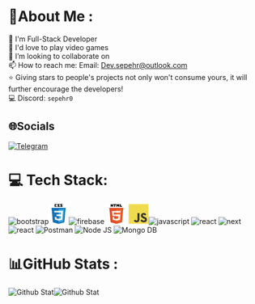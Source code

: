 # 💫About Me :
🌱 I'm Full-Stack Developer  
💓 I'd love to play video games  
👯 I’m looking to collaborate on  
📫 How to reach me: Email: Dev.sepehr@outlook.com  
⭐ Giving stars to people's projects not only won't consume yours, it will further encourage the developers!  
💻 Discord: `sepehr0`

## 🌐Socials
<!-- [![Discord](https://img.shields.io/badge/Discord-%237289DA.svg?logo=discord&logoColor=white)](https://discord.com/users/394974967906828288)-->
[![Telegram](https://img.shields.io/badge/Telegram-%231877F2.svg?logo=telegram)](https://t.me/LeaReX)

# 💻 Tech Stack:
<p align="left"><img src="https://getbootstrap.com/docs/5.0/assets/brand/bootstrap-logo.svg" alt="bootstrap" width="50" height="40"/><img src="https://raw.githubusercontent.com/devicons/devicon/master/icons/css3/css3-original-wordmark.svg" alt="css3" width="40" height="40"/><img src="https://www.vectorlogo.zone/logos/firebase/firebase-icon.svg" alt="firebase" width="40" height="40"/> <img src="https://raw.githubusercontent.com/devicons/devicon/master/icons/html5/html5-original-wordmark.svg" alt="html5" width="40" height="40"/> <img src="https://raw.githubusercontent.com/devicons/devicon/master/icons/javascript/javascript-original.svg" alt="javascript" width="40" height="40"/><img src="https://upload.wikimedia.org/wikipedia/commons/thumb/4/4c/Typescript_logo_2020.svg/1200px-Typescript_logo_2020.svg.png" alt="javascript" width="40" height="40"/> <img src="https://upload.wikimedia.org/wikipedia/commons/thumb/a/a7/React-icon.svg/512px-React-icon.svg.png" alt="react" width="40" height="35"/>
<img src="https://img.icons8.com/fluent-systems-filled/200/FFFFFF/nextjs.png" alt="next" width="40" height="40"/>
<img src="https://upload.wikimedia.org/wikipedia/commons/thumb/d/d5/Tailwind_CSS_Logo.svg/2048px-Tailwind_CSS_Logo.svg.png" alt="react" width="45" height="35"/>
<img src="https://voyager.postman.com/logo/postman-logo-icon-orange.svg" alt="Postman" width="40" height="40"/>
<img src="https://cdn.iconscout.com/icon/free/png-512/free-node-js-logo-icon-download-in-svg-png-gif-file-formats--nodejs-programming-language-pack-logos-icons-1174925.png" alt="Node JS" width="40" height="45"/>
<img src="https://miro.medium.com/v2/resize:fit:300/1*_HZPBJ2WejyvkBDJo1CUwg.png" alt="Mongo DB" width="45" height="45"/>
</p>


# 📊GitHub Stats :
<div style="display:flex;" align="center">
<img
src="https://github-readme-stats.vercel.app/api?username=LeaReXx&theme=great-gatsby&hide_border=false&include_all_commits=false&count_private=true"
alt="Github Stat" 
height='160px'
/>
<img
src="https://github-readme-stats.vercel.app/api/top-langs/?username=LeaReXx&theme=great-gatsby&hide_border=false&include_all_commits=false&count_private=true&layout=compact"
alt="Github Stat"
height='160px'
/>
</div>


